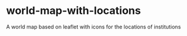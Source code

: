 # world-map-with-locations
A world map based on leaflet with icons for the locations of institutions
